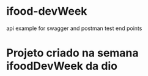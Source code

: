 # ifood-devWeek
api example for swagger and postman test end points
# Projeto criado na semana ifoodDevWeek da dio
